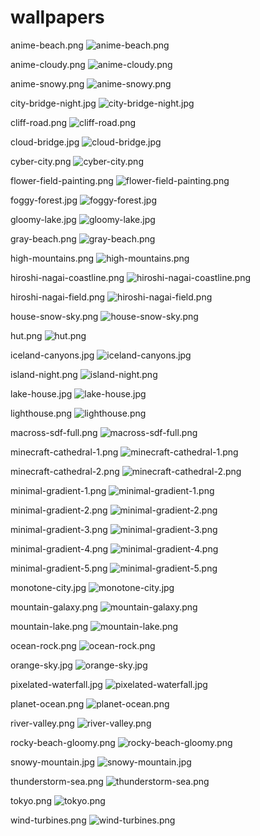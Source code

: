 # wallpapers

anime-beach.png
![anime-beach.png](./walls/anime-beach.png)

anime-cloudy.png
![anime-cloudy.png](./walls/anime-cloudy.png)

anime-snowy.png
![anime-snowy.png](./walls/anime-snowy.png)

city-bridge-night.jpg
![city-bridge-night.jpg](./walls/city-bridge-night.jpg)

cliff-road.png
![cliff-road.png](./walls/cliff-road.png)

cloud-bridge.jpg
![cloud-bridge.jpg](./walls/cloud-bridge.jpg)

cyber-city.png
![cyber-city.png](./walls/cyber-city.png)

flower-field-painting.png
![flower-field-painting.png](./walls/flower-field-painting.png)

foggy-forest.jpg
![foggy-forest.jpg](./walls/foggy-forest.jpg)

gloomy-lake.jpg
![gloomy-lake.jpg](./walls/gloomy-lake.jpg)

gray-beach.png
![gray-beach.png](./walls/gray-beach.png)

high-mountains.png
![high-mountains.png](./walls/high-mountains.png)

hiroshi-nagai-coastline.png
![hiroshi-nagai-coastline.png](./walls/hiroshi-nagai-coastline.png)

hiroshi-nagai-field.png
![hiroshi-nagai-field.png](./walls/hiroshi-nagai-field.png)

house-snow-sky.png
![house-snow-sky.png](./walls/house-snow-sky.png)

hut.png
![hut.png](./walls/hut.png)

iceland-canyons.jpg
![iceland-canyons.jpg](./walls/iceland-canyons.jpg)

island-night.png
![island-night.png](./walls/island-night.png)

lake-house.jpg
![lake-house.jpg](./walls/lake-house.jpg)

lighthouse.png
![lighthouse.png](./walls/lighthouse.png)

macross-sdf-full.png
![macross-sdf-full.png](./walls/macross-sdf-full.png)

minecraft-cathedral-1.png
![minecraft-cathedral-1.png](./walls/minecraft-cathedral-1.png)

minecraft-cathedral-2.png
![minecraft-cathedral-2.png](./walls/minecraft-cathedral-2.png)

minimal-gradient-1.png
![minimal-gradient-1.png](./walls/minimal-gradient-1.png)

minimal-gradient-2.png
![minimal-gradient-2.png](./walls/minimal-gradient-2.png)

minimal-gradient-3.png
![minimal-gradient-3.png](./walls/minimal-gradient-3.png)

minimal-gradient-4.png
![minimal-gradient-4.png](./walls/minimal-gradient-4.png)

minimal-gradient-5.png
![minimal-gradient-5.png](./walls/minimal-gradient-5.png)

monotone-city.jpg
![monotone-city.jpg](./walls/monotone-city.jpg)

mountain-galaxy.png
![mountain-galaxy.png](./walls/mountain-galaxy.png)

mountain-lake.png
![mountain-lake.png](./walls/mountain-lake.png)

ocean-rock.png
![ocean-rock.png](./walls/ocean-rock.png)

orange-sky.jpg
![orange-sky.jpg](./walls/orange-sky.jpg)

pixelated-waterfall.jpg
![pixelated-waterfall.jpg](./walls/pixelated-waterfall.jpg)

planet-ocean.png
![planet-ocean.png](./walls/planet-ocean.png)

river-valley.png
![river-valley.png](./walls/river-valley.png)

rocky-beach-gloomy.png
![rocky-beach-gloomy.png](./walls/rocky-beach-gloomy.png)

snowy-mountain.jpg
![snowy-mountain.jpg](./walls/snowy-mountain.jpg)

thunderstorm-sea.png
![thunderstorm-sea.png](./walls/thunderstorm-sea.png)

tokyo.png
![tokyo.png](./walls/tokyo.png)

wind-turbines.png
![wind-turbines.png](./walls/wind-turbines.png)

